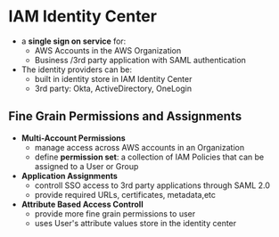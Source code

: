 
# IAM Identity Center

- a **single sign on service** for:
	- AWS Accounts in the AWS Organization
	- Business /3rd party application with SAML authentication
- The identity providers can be:
	- built in identity store in IAM Identity Center
	- 3rd party: Okta, ActiveDirectory, OneLogin



## Fine Grain Permissions and Assignments

- **Multi-Account Permissions**
	- manage access across AWS accounts in an Organization
	- define **permission set**: a collection of IAM Policies that can be assigned to a User or Group
- **Application Assignments**
	- controll SSO access to 3rd party applications through SAML 2.0
	- provide required URLs, certificates, metadata,etc
- **Attribute Based Access Controll**
	- provide more fine grain permissions to user
	- uses User's attribute values store in the identity center
